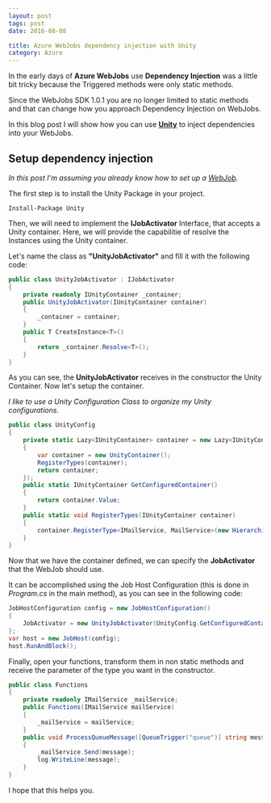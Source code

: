 ```yaml
---
layout: post
tags: post
date: 2016-08-08

title: Azure WebJobs dependency injection with Unity
category: Azure
---
```


In the early days of **Azure WebJobs** use **Dependency Injection** was a little bit tricky because the Triggered methods were only static methods.

Since the WebJobs SDK 1.0.1 you are no longer limited to static methods and that can change how you approach Dependency Injection on WebJobs.

In this blog post I will show how you can use **[Unity](https://github.com/unitycontainer/unity)** to inject dependencies into your WebJobs.

## Setup dependency injection

_In this post I'm assuming you already know how to set up a [WebJob](https://azure.microsoft.com/en-gb/documentation/articles/websites-dotnet-webjobs-sdk-get-started/)._

The first step is to install the Unity Package in your project.

```text
Install-Package Unity
```

Then, we will need to implement the **IJobActivator** Interface, that accepts a Unity container. Here, we will provide the capabilitie of resolve the Instances using the Unity container.

Let's name the class as **"UnityJobActivator"** and fill it with the following code:

```csharp
public class UnityJobActivator : IJobActivator
{
	private readonly IUnityContainer _container;
	public UnityJobActivator(IUnityContainer container)
	{
		_container = container;
	}
	public T CreateInstance<T>()
	{
		return _container.Resolve<T>();
	}
}
```

As you can see, the **UnityJobActivator** receives in the constructor the Unity Container. Now let's setup the container.

_I like to use a Unity Configuration Class to organize my Unity configurations._

```csharp
public class UnityConfig
{
	private static Lazy<IUnityContainer> container = new Lazy<IUnityContainer>(() =>
	{
		var container = new UnityContainer();
		RegisterTypes(container);
		return container;
	});
	public static IUnityContainer GetConfiguredContainer()
	{
		return container.Value;
	}
	public static void RegisterTypes(IUnityContainer container)
	{
		container.RegisterType<IMailService, MailService>(new HierarchicalLifetimeManager());
	}
}
```

Now that we have the container defined, we can specify the **JobActivator** that the WebJob should use.

It can be accomplished using the Job Host Configuration (this is done in _Program.cs_ in the main method), as you can see in the following code:

```csharp
JobHostConfiguration config = new JobHostConfiguration()
{
	JobActivator = new UnityJobActivator(UnityConfig.GetConfiguredContainer())
};
var host = new JobHost(config);
host.RunAndBlock();
```

Finally, open your functions, transform them in non static methods and receive the parameter of the type you want in the constructor.

```csharp
public class Functions
{
	private readonly IMailService _mailService;
	public Functions(IMailService mailService)
	{
		_mailService = mailService;
	}
	public void ProcessQueueMessage([QueueTrigger("queue")] string message, TextWriter log)
	{
		_mailService.Send(message);
		log.WriteLine(message);
	}
}
```

I hope that this helps you.
